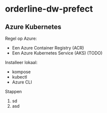 # orderline-dw-prefect

## Azure Kubernetes

Regel op Azure:
- Een Azure Container Registry (ACR)
- Een Azure Kubernetes Service (AKS) (TODO)

Installeer lokaal:
- kompose
- kubectl
- Azure CLI

Stappen
1) sd
2) asd 

